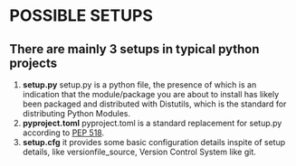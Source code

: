 
# POSSIBLE SETUPS

## There are mainly 3 setups in typical python projects

1) **setup.py**
  setup.py is a python file, the presence of which is an indication that the module/package you are about to install has likely been packaged and distributed with Distutils, which is the standard for distributing Python Modules.
2) **pyproject.toml**
  pyproject.toml is a standard replacement for setup.py according to <a href="https://peps.python.org/pep-0518/">PEP 518</a>.
3) **setup.cfg**
  it provides some basic configuration details inspite of setup details, like versionfile_source, Version Control System like git.